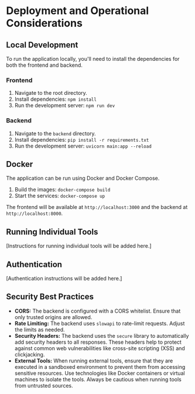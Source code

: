 # Deployment and Operational Considerations

## Local Development

To run the application locally, you'll need to install the dependencies for both the frontend and backend.

### Frontend

1.  Navigate to the root directory.
2.  Install dependencies: `npm install`
3.  Run the development server: `npm run dev`

### Backend

1.  Navigate to the `backend` directory.
2.  Install dependencies: `pip install -r requirements.txt`
3.  Run the development server: `uvicorn main:app --reload`

## Docker

The application can be run using Docker and Docker Compose.

1.  Build the images: `docker-compose build`
2.  Start the services: `docker-compose up`

The frontend will be available at `http://localhost:3000` and the backend at `http://localhost:8000`.

## Running Individual Tools

[Instructions for running individual tools will be added here.]

## Authentication

[Authentication instructions will be added here.]

## Security Best Practices

*   **CORS:** The backend is configured with a CORS whitelist. Ensure that only trusted origins are allowed.
*   **Rate Limiting:** The backend uses `slowapi` to rate-limit requests. Adjust the limits as needed.
*   **Security Headers:** The backend uses the `secure` library to automatically add security headers to all responses. These headers help to protect against common web vulnerabilities like cross-site scripting (XSS) and clickjacking.
*   **External Tools:** When running external tools, ensure that they are executed in a sandboxed environment to prevent them from accessing sensitive resources. Use technologies like Docker containers or virtual machines to isolate the tools. Always be cautious when running tools from untrusted sources.
